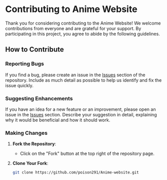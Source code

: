 # Contributing to Anime Website

Thank you for considering contributing to the Anime Website! We welcome contributions from everyone and are grateful for your support. By participating in this project, you agree to abide by the following guidelines.

## How to Contribute

### Reporting Bugs

If you find a bug, please create an issue in the [Issues](https://github.com/poison291/Anime-website/issues) section of the repository. Include as much detail as possible to help us identify and fix the issue quickly. 

### Suggesting Enhancements

If you have an idea for a new feature or an improvement, please open an issue in the [Issues](https://github.com/poison291/Anime-website/issues) section. Describe your suggestion in detail, explaining why it would be beneficial and how it should work.

### Making Changes

1. **Fork the Repository**: 
   - Click on the "Fork" button at the top right of the repository page.

2. **Clone Your Fork**: 
   ```bash
   git clone https://github.com/poison291/Anime-website.git
